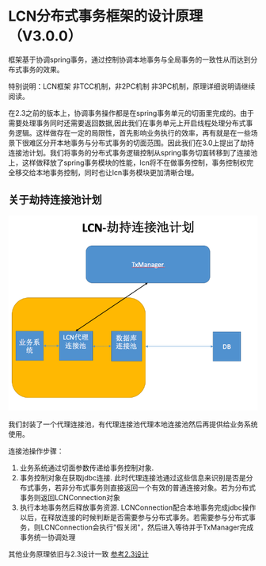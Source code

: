 # LCN分布式事务框架的设计原理 （V3.0.0）


框架基于协调spring事务，通过控制协调本地事务与全局事务的一致性从而达到分布式事务的效果。

特别说明：LCN框架 非TCC机制，非2PC机制 非3PC机制，原理详细说明请继续阅读。


在2.3之前的版本上，协调事务操作都是在spring事务单元的切面里完成的。由于需要处理事务同时还需要返回数据,因此我们在事务单元上开启线程处理分布式事务逻辑。这样做存在一定的局限性，首先影响业务执行的效率，再有就是在一些场景下很难区分开本地事务与分布式事务的切面范围。因此我们在3.0上提出了劫持连接池计划。我们将事务的分布式事务逻辑控制从spring事务切面转移到了连接池上，这样做释放了spring事务模块的性能，lcn将不在做事务控制，事务控制权完全移交给本地事务控制，同时也让lcn事务模块更加清晰合理。



## 关于劫持连接池计划

 ![ ](readme/lcndatasource.png)


 我们封装了一个代理连接池，有代理连接池代理本地连接池然后再提供给业务系统使用。
 
 连接池操作步骤：
  1. 业务系统通过切面参数传递给事务控制对象.
  2. 事务控制对象在获取jdbc连接.
    此时代理连接池通过这些信息来识别是否是分布式事务，若非分布式事务则直接返回一个有效的普通连接对象。若为分布式事务则返回LCNConnection对象
  3. 执行本地事务然后释放事务资源.
    LCNConnection配合本地事务完成jdbc操作以后，在释放连接的时候判断是否需要参与分布式事务。若需要参与分布式事务，则LCNConnection会执行"假关闭"，然后进入等待并于TxManager完成事务统一协调处理


其他业务原理依旧与2.3设计一致
   [参考2.3设计](README2.3.md)
   
   
 